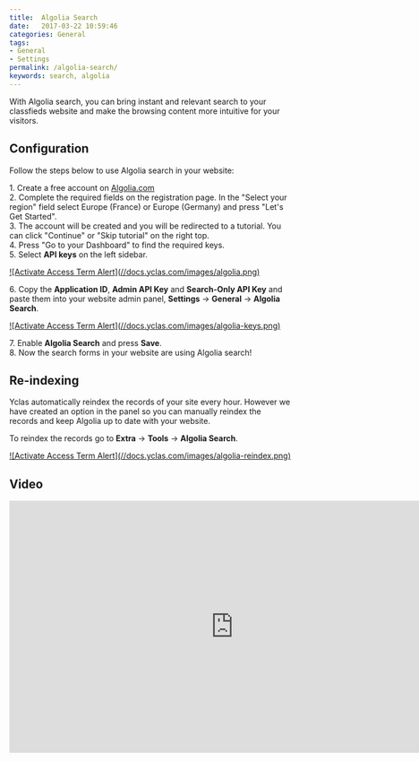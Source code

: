 ```yaml
---
title:  Algolia Search
date:   2017-03-22 10:59:46
categories: General
tags: 
- General
- Settings
permalink: /algolia-search/
keywords: search, algolia
---
```

With Algolia search, you can bring instant and relevant search to your classfieds website and make the browsing content more intuitive for your visitors.

## Configuration

Follow the steps below to use Algolia search in your website:

1\. Create a free account on [Algolia.com](https://www.algolia.com)<br>
2\. Complete the required fields on the registration page. In the "Select your region" field select Europe (France) or Europe (Germany) and press "Let's Get Started".<br>
3\. The account will be created and you will be redirected to a tutorial. You can click "Continue" or "Skip tutorial" on the right top.<br>
4\. Press "Go to your Dashboard" to find the required keys.<br>
5\. Select **API keys** on the left sidebar.<br>

<a href="//docs.yclas.com/images/algolia.png" class="thumbnail gallery-item" data-gallery>
![Activate Access Term Alert](//docs.yclas.com/images/algolia.png)
</a>

6\. Copy the **Application ID**, **Admin API Key** and **Search-Only API Key** and paste them into your website admin panel, **Settings** -> **General** -> **Algolia Search**.

<a href="//docs.yclas.com/images/algolia-keys.png" class="thumbnail gallery-item" data-gallery>
![Activate Access Term Alert](//docs.yclas.com/images/algolia-keys.png)
</a>

7\. Enable **Algolia Search** and press **Save**.<br>
8\. Now the search forms in your website are using Algolia search!

## Re-indexing

Yclas automatically reindex the records of your site every hour. However we have created an option in the panel so you can manually reindex the records and keep Algolia up to date with your website.

To reindex the records go to **Extra** -> **Tools** -> **Algolia Search**. 

<a href="//docs.yclas.com/images/algolia-reindex.png" class="thumbnail gallery-item" data-gallery>
![Activate Access Term Alert](//docs.yclas.com/images/algolia-reindex.png)
</a>

## Video

<iframe width="800" height="450" src="https://www.youtube.com/embed/IpZyAfLh4pY" frameborder="0" allowfullscreen></iframe>
